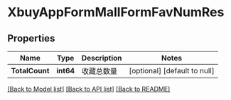 # XbuyAppFormMallFormFavNumRes

## Properties
Name | Type | Description | Notes
------------ | ------------- | ------------- | -------------
**TotalCount** | **int64** | 收藏总数量 | [optional] [default to null]

[[Back to Model list]](../README.md#documentation-for-models) [[Back to API list]](../README.md#documentation-for-api-endpoints) [[Back to README]](../README.md)


